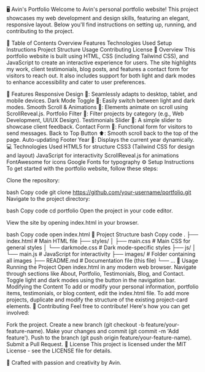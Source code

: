 🖥️ Avin's Portfolio
Welcome to Avin's personal portfolio website! This project showcases my web development and design skills, featuring an elegant, responsive layout. Below you'll find instructions on setting up, running, and contributing to the project.

📑 Table of Contents
Overview
Features
Technologies Used
Setup Instructions
Project Structure
Usage
Contributing
License
🧐 Overview
This portfolio website is built using HTML, CSS (including Tailwind CSS), and JavaScript to create an interactive experience for users. The site highlights my work, client testimonials, blog posts, and features a contact form for visitors to reach out. It also includes support for both light and dark modes to enhance accessibility and cater to user preferences.

🚀 Features
Responsive Design 📱: Seamlessly adapts to desktop, tablet, and mobile devices.
Dark Mode Toggle 🌙: Easily switch between light and dark modes.
Smooth Scroll & Animations 🎯: Elements animate on scroll using ScrollReveal.js.
Portfolio Filter 🎨: Filter projects by category (e.g., Web Development, UI/UX Design).
Testimonials Slider 💬: A simple slider to showcase client feedback.
Contact Form 📧: Functional form for visitors to send messages.
Back to Top Button ⬆️: Smooth scroll back to the top of the page.
Auto-updating Footer Year 📅: Displays the current year dynamically.
💻 Technologies Used
HTML5 for structure
CSS3 (Tailwind CSS for design and layout)
JavaScript for interactivity
ScrollReveal.js for animations
FontAwesome for icons
Google Fonts for typography
⚙️ Setup Instructions
To get started with the portfolio website, follow these steps:

Clone the repository:

bash
Copy code
git clone https://github.com/your-username/portfolio.git
Navigate to the project directory:

bash
Copy code
cd portfolio
Open the project in your code editor.

View the site by opening index.html in your browser.

bash
Copy code
open index.html
📂 Project Structure
bash
Copy code
.
├── index.html          # Main HTML file
├── styles/
│   ├── main.css        # Main CSS for general styles
│   └── darkmode.css    # Dark mode-specific styles
├── js/
│   └── main.js         # JavaScript for interactivity
├── images/             # Folder containing all images
├── README.md           # Documentation file (this file)
└── ...
📌 Usage
Running the Project
Open index.html in any modern web browser.
Navigate through sections like About, Portfolio, Testimonials, Blog, and Contact.
Toggle light and dark modes using the button in the navigation bar.
Modifying the Content
To add or modify your personal information, portfolio items, testimonials, or blog content, edit the index.html file.
To add more projects, duplicate and modify the structure of the existing project-card elements.
🤝 Contributing
Feel free to contribute! Here's how you can get involved:

Fork the project.
Create a new branch (git checkout -b feature/your-feature-name).
Make your changes and commit (git commit -m 'Add feature').
Push to the branch (git push origin feature/your-feature-name).
Submit a Pull Request.
📜 License
This project is licensed under the MIT License - see the LICENSE file for details.

🎨 Crafted with passion and creativity by Avin.


